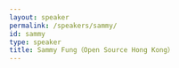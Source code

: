 ```yaml
---
layout: speaker
permalink: /speakers/sammy/
id: sammy
type: speaker
title: Sammy Fung（Open Source Hong Kong）
---
```

